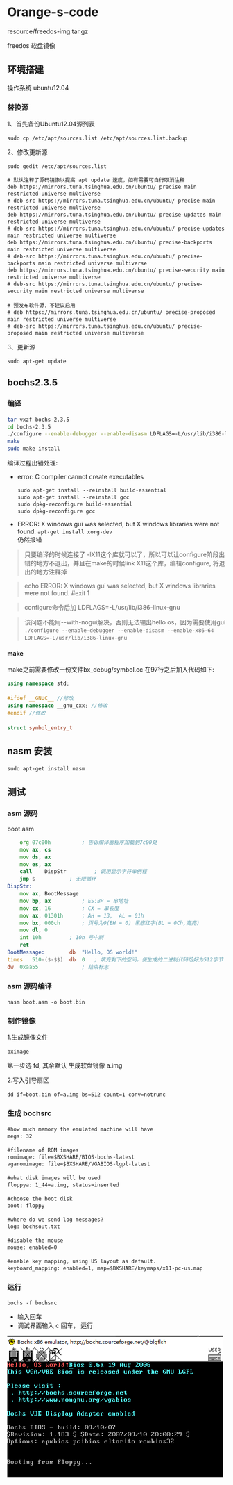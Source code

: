 # Orange-s-code

resource/freedos-img.tar.gz

freedos 软盘镜像

## 环境搭建

操作系统 ubuntu12.04

### 替换源

1、首先备份Ubuntu12.04源列表

`sudo cp /etc/apt/sources.list /etc/apt/sources.list.backup`

2、修改更新源

`sudo gedit /etc/apt/sources.list`

```shell
# 默认注释了源码镜像以提高 apt update 速度，如有需要可自行取消注释
deb https://mirrors.tuna.tsinghua.edu.cn/ubuntu/ precise main restricted universe multiverse
# deb-src https://mirrors.tuna.tsinghua.edu.cn/ubuntu/ precise main restricted universe multiverse
deb https://mirrors.tuna.tsinghua.edu.cn/ubuntu/ precise-updates main restricted universe multiverse
# deb-src https://mirrors.tuna.tsinghua.edu.cn/ubuntu/ precise-updates main restricted universe multiverse
deb https://mirrors.tuna.tsinghua.edu.cn/ubuntu/ precise-backports main restricted universe multiverse
# deb-src https://mirrors.tuna.tsinghua.edu.cn/ubuntu/ precise-backports main restricted universe multiverse
deb https://mirrors.tuna.tsinghua.edu.cn/ubuntu/ precise-security main restricted universe multiverse
# deb-src https://mirrors.tuna.tsinghua.edu.cn/ubuntu/ precise-security main restricted universe multiverse

# 预发布软件源，不建议启用
# deb https://mirrors.tuna.tsinghua.edu.cn/ubuntu/ precise-proposed main restricted universe multiverse
# deb-src https://mirrors.tuna.tsinghua.edu.cn/ubuntu/ precise-proposed main restricted universe multiverse
```

3、更新源

`sudo apt-get update`

## bochs2.3.5

### 编译

```bash
tar vxzf bochs-2.3.5
cd bochs-2.3.5
./configure --enable-debugger --enable-disasm LDFLAGS=-L/usr/lib/i386-linux-gnu`
make
sudo make install
```

编译过程出错处理:  

- error: C compiler cannot create executables

  ```shell
  sudo apt-get install --reinstall build-essential
  sudo apt-get install --reinstall gcc
  sudo dpkg-reconfigure build-essential
  sudo dpkg-reconfigure gcc
  ```

- ERROR: X windows gui was selected, but X windows libraries were not found.
  `apt-get install xorg-dev`  
  仍然报错  

> 只要编译的时候连接了 -lX11这个库就可以了，所以可以让configure阶段出错的地方不退出，并且在make的时候link X11这个库，编辑configure, 将退出的地方注释掉  

> echo ERROR: X windows gui was selected, but X windows libraries were not found.
      #exit 1

> configure命令后加 LDFLAGS=-L/usr/lib/i386-linux-gnu  

>该问题不能用--with-nogui解决，否则无法输出hello os，因为需要使用gui
`./configure --enable-debugger --enable-disasm --enable-x86-64 LDFLAGS=-L/usr/lib/i386-linux-gnu`

#### make

make之前需要修改一份文件bx_debug/symbol.cc
在97行之后加入代码如下:

```cpp
using namespace std;

#ifdef __GNUC__ //修改
using namespace __gnu_cxx; //修改
#endif //修改

struct symbol_entry_t
```

## nasm 安装

`sudo apt-get install nasm`


## 测试

### asm 源码

boot.asm
``` asm
	org	07c00h			; 告诉编译器程序加载到7c00处
	mov	ax, cs
	mov	ds, ax
	mov	es, ax
	call	DispStr			; 调用显示字符串例程
	jmp	$			; 无限循环
DispStr:
	mov	ax, BootMessage
	mov	bp, ax			; ES:BP = 串地址
	mov	cx, 16			; CX = 串长度
	mov	ax, 01301h		; AH = 13,  AL = 01h
	mov	bx, 000ch		; 页号为0(BH = 0) 黑底红字(BL = 0Ch,高亮)
	mov	dl, 0
	int	10h			; 10h 号中断
	ret
BootMessage:		db	"Hello, OS world!"
times 	510-($-$$)	db	0	; 填充剩下的空间，使生成的二进制代码恰好为512字节
dw 	0xaa55				; 结束标志
```

### asm 源码编译

`nasm boot.asm -o boot.bin`

### 制作镜像

1.生成镜像文件

`bximage`

第一步选 fd, 其余默认
生成软盘镜像 a.img

2.写入引导扇区

`dd if=boot.bin of=a.img bs=512 count=1 conv=notrunc`

### 生成 bochsrc

``` shell
#how much memory the emulated machine will have
megs: 32

#filename of ROM images
romimage: file=$BXSHARE/BIOS-bochs-latest
vgaromimage: file=$BXSHARE/VGABIOS-lgpl-latest

#what disk images will be used
floppya: 1_44=a.img, status=inserted

#choose the boot disk
boot: floppy

#where do we send log messages?
log: bochsout.txt

#disable the mouse
mouse: enabled=0

#enable key mapping, using US layout as default.
keyboard_mapping: enabled=1, map=$BXSHARE/keymaps/x11-pc-us.map

```

### 运行

`bochs -f bochsrc`

- 输入回车
- 调试界面输入 c 回车， 运行

![](https://github.com/TheBigFish/blog/raw/master/202001/ubuntu12.04_bochs2.3.5_platform_effect.png)
